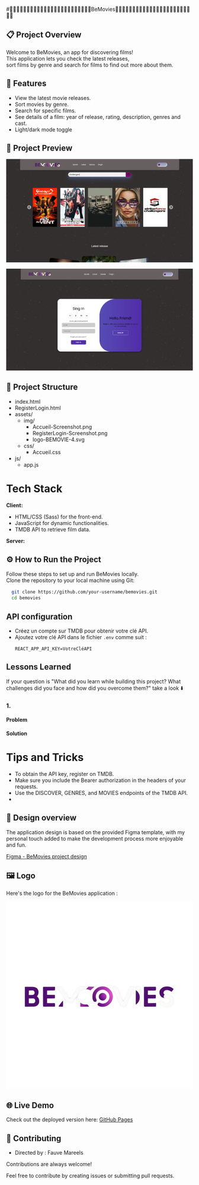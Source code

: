 
#🍿🍿🍿🍿🍿🍿🍿🍿🍿🍿🍿🍿🍿🍿🍿🍿🍿🍿🍿🍿🍿🍿🍿🍿BeMovies🍿🍿🍿🍿🍿🍿🍿🍿🍿🍿🍿🍿🍿🍿🍿🍿🍿🍿🍿🍿🍿🍿🍿🍿
## 📋 Project Overview
Welcome to BeMovies, an app for discovering films!  
This application lets you check the latest releases,  
sort films by genre and search for films to find out more about them. 

## 📱 Features

- View the latest movie releases.
- Sort movies by genre.
- Search for specific films.
- See details of a film: year of release, rating, description, genres and cast.
- Light/dark mode toggle

## 📸 Project Preview

![BeMovies Accueil.html-Screenshot](assets/img/Accueil.html-Screenshot.png)

![BeMovies RegisterLogin.html-Screenshot](assets/img/RegisterLogin.html-Screenshot.png)

## 📂 Project Structure
- index.html
- RegisterLogin.html
- assets/
  - img/
    - Accueil-Screenshot.png
    - RegisterLogin-Screenshot.png
    - logo-BEMOVIE-4.svg
  - css/
    - Accueil.css
- js/
  - app.js


# Tech Stack

**Client:** 
- HTML/CSS (Sass) for the front-end.
- JavaScript for dynamic functionalities.
- TMDB API to retrieve film data.

**Server:** 


## ⚙️ How to Run the Project

Follow these steps to set up and run BeMovies locally.        
Clone the repository to your local machine using Git:

```bash
  git clone https://github.com/your-username/bemovies.git
  cd bemovies
```
    
## API configuration


- Créez un compte sur TMDB pour obtenir votre clé API.
- Ajoutez votre clé API dans le fichier `.env` comme suit :
  ```
  REACT_APP_API_KEY=VotreCléAPI
  ```



## Lessons Learned

 If your question is "What did you learn while building this project? What challenges did you face and how did you overcome them?" take a look ⬇️

### 1. 

#### Problem



#### Solution


# Tips and Tricks

- To obtain the API key, register on TMDB.
- Make sure you include the Bearer authorization in the headers of your requests.
- Use the DISCOVER, GENRES, and MOVIES endpoints of the TMDB API.
- 
## 🎨 Design overview
The application design is based on the provided Figma template, with my personal touch added to make the development process more enjoyable and fun.

[Figma - BeMovies project design](https://www.figma.com/proto/jT6U3cABdKEUDRVTUJSbQd/BeMovies?node-id=1-2&p=f&t=fyC6QQ80OmNlIvq7-0&scaling=min-zoom&content-scaling=fixed&page-id=0%3A1)

## 🖼️ Logo
Here's the logo for the BeMovies application :

![Logo BeMovies](assets/img/logo-BEMOVIE-4.svg)


## 🌐 Live Demo

Check out the deployed version here: [GitHub Pages](https://fauve-mce.github.io/BEmovies/)


## 🎥 Contributing

- Directed by : Fauve Mareels


Contributions are always welcome!

Feel free to contribute by creating issues or submitting pull requests.
